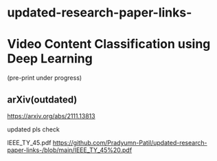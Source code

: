 # updated-research-paper-links-




# Video Content Classification using Deep Learning 
(pre-print under progress)
## arXiv(outdated)
https://arxiv.org/abs/2111.13813

updated 
pls check 

IEEE_TY_45.pdf 
https://github.com/Pradyumn-Patil/updated-research-paper-links-/blob/main/IEEE_TY_45%20.pdf

